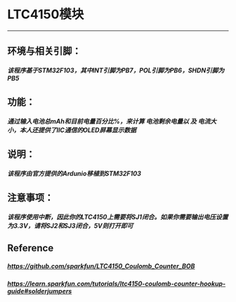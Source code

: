 # LTC4150模块
---
## 环境与相关引脚：
##### 该程序基于*STM32F103*，其中INT引脚为PB7，POL引脚为PB6，SHDN引脚为PB5
## 功能：
##### 通过输入电池总mAh和目前电量百分比%，来计算 电池剩余电量以 及 电流大小，本人还提供了IIC通信的OLED屏幕显示数据
## 说明：
##### 该程序由官方提供的Ardunio移植到STM32F103
## 注意事项：
##### 该程序使用中断，因此你的LTC4150上需要将SJ1闭合。如果你需要输出电压设置为3.3V，请将SJ2和SJ3闭合，5V则打开即可
####
####
## Reference
##### https://github.com/sparkfun/LTC4150_Coulomb_Counter_BOB
##### https://learn.sparkfun.com/tutorials/ltc4150-coulomb-counter-hookup-guide#solderjumpers
